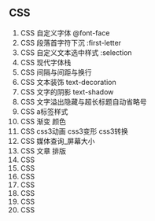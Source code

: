## CSS

1. CSS 自定义字体 @font-face
2. CSS 段落首字符下沉 :first-letter
3. CSS 自定义文本选中样式 :selection
4. CSS 现代字体栈
5. CSS 间隔与间距与换行
6. CSS 文本装饰 text-decoration
7. CSS 文字的阴影 text-shadow
8. CSS 文字溢出隐藏与超长标题自动省略号
9. CSS a标签样式
10. CSS 渐变 颜色
11. CSS css3动画 css3变形 css3转换
12. CSS 媒体查询_屏幕大小
13. CSS 文章 排版
14. CSS 
15. CSS 
16. CSS 
17. CSS 
18. CSS 
19. CSS 
20. CSS 